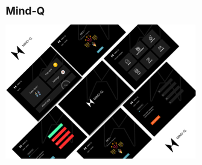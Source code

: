 # Mind-Q

<img src="https://github.com/dan-adekoya/Mind-q/blob/master/src/assets/images/display.png">